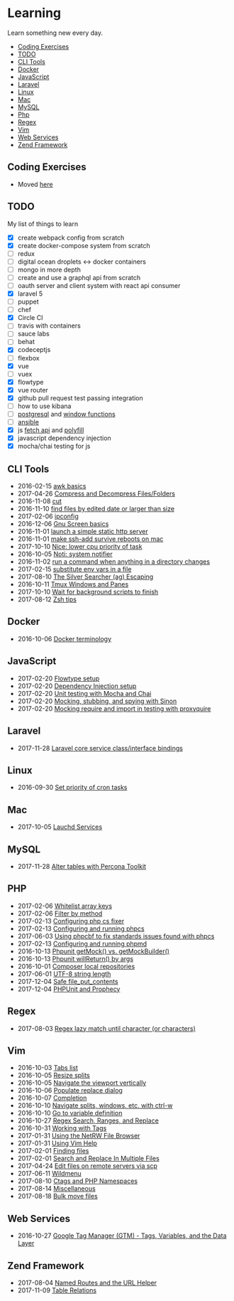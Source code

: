 # Learning

Learn something new every day.

* [Coding Exercises](#coding_exercises)
* [TODO](#todo)
* [CLI Tools](#cli-tools)
* [Docker](#docker)
* [JavaScript](#javascript)
* [Laravel](#laravel)
* [Linux](#linux)
* [Mac](#mac)
* [MySQL](#mysql)
* [Php](#php)
* [Regex](#regex)
* [Vim](#vim)
* [Web Services](#web-services)
* [Zend Framework](#zend-framework)

## Coding Exercises

* Moved [here](https://github.com/mikedfunk/coding-exercises)

## TODO

My list of things to learn

- [x] create webpack config from scratch
- [x] create docker-compose system from scratch
- [ ] redux
- [ ] digital ocean droplets <-> docker containers
- [ ] mongo in more depth
- [ ] create and use a graphql api from scratch
- [ ] oauth server and client system with react api consumer
- [x] laravel 5
- [ ] puppet
- [ ] chef
- [x] Circle CI
- [ ] travis with containers
- [ ] sauce labs
- [ ] behat
- [x] codeceptjs
- [ ] flexbox
- [x] vue
- [ ] vuex
- [x] flowtype
- [x] vue router
- [x] github pull request test passing integration
- [ ] how to use kibana
- [ ] [postgresql](https://egghead.io/courses/get-started-with-postgres-sql) and [window functions](https://egghead.io/courses/use-window-functions-in-postgres)
- [ ] [ansible](https://serversforhackers.com/an-ansible-tutorial)
- [x] js [fetch api](https://developer.mozilla.org/en-US/docs/Web/API/Fetch_API/Using_Fetch) and [polyfill](https://github.com/github/fetch)
- [x] javascript dependency injection
- [x] mocha/chai testing for js

## CLI Tools

* 2016-02-15 [awk basics](cli_tools/awk.md)
* 2017-04-26 [Compress and Decompress Files/Folders](cli_tools/tar.md)
* 2016-11-08 [cut](cli_tools/cut.md)
* 2016-11-10 [find files by edited date or larger than size](cli_tools/find.md)
* 2017-02-06 [ipconfig](cli_tools/ipconfig.md)
* 2016-12-06 [Gnu Screen basics](screen/basics.md)
* 2016-11-01 [launch a simple static http server](cli_tools/http_server.md)
* 2016-11-01 [make ssh-add survive reboots on mac](cli_tools/mac_ssh_add.md)
* 2017-10-10 [Nice: lower cpu priority of task](cli_tools/nice.md)
* 2016-10-05 [Noti: system notifier](cli_tools/noti.md)
* 2016-11-02 [run a command when anything in a directory changes](cli_tools/entr.md)
* 2017-02-15 [substitute env vars in a file](cli_tools/envsusbtr.md)
* 2017-08-10 [The Silver Searcher (ag) Escaping](cli_tools/ag.md)
* 2016-10-11 [Tmux Windows and Panes](tmux/windows_and_panes.md)
* 2017-10-10 [Wait for background scripts to finish](cli_tools/wait.md)
* 2017-08-12 [Zsh tips](cli_tools/zsh.md)

## Docker

* 2016-10-06 [Docker terminology](docker/terminology.md)

## JavaScript

* 2017-02-20 [Flowtype setup](javascript/flowtype_setup.md)
* 2017-02-20 [Dependency Injection setup](javascript/di_setup.md)
* 2017-02-20 [Unit testing with Mocha and Chai](javascript/mocha_setup.md)
* 2017-02-20 [Mocking, stubbing, and spying with Sinon](javascript/sinon.md)
* 2017-02-20 [Mocking require and import in testing with proxyquire](javascript/proxyquire_setup.md)

## Laravel
* 2017-11-28 [Laravel core service class/interface bindings](laravel/core_bindings.md)

## Linux

* 2016-09-30 [Set priority of cron tasks](linux/nice.md)

## Mac

* 2017-10-05 [Lauchd Services](mac/launchd.md)

## MySQL

* 2017-11-28 [Alter tables with Percona Toolkit](mysql/alter_with_percona_tools.md)

## PHP

* 2017-02-06 [Whitelist array keys](php/whitelist.md)
* 2017-02-06 [Filter by method](php/filter_by_method.md)
* 2017-02-13 [Configuring php cs fixer](php-cs-fixer/config.md)
* 2017-02-13 [Configuring and running phpcs](phpcs/config.md)
* 2017-06-03 [Using phpcbf to fix standards issues found with phpcs](cli_tools/phpcbf.md)
* 2017-02-13 [Configuring and running phpmd](phpmd/config.md)
* 2016-10-13 [Phpunit getMock() vs. getMockBuilder()](phpunit/get_mock_vs_get_mock_builder.md)
* 2016-10-13 [Phpunit willReturn() by args](phpunit/will_return_by_args.md)
* 2016-10-01 [Composer local repositories](composer/local-repo.md)
* 2017-06-01 [UTF-8 string length](php/utf8_strlen.md)
* 2017-12-04 [Safe file_put_contents](php/safe_file_put_contents.md)
* 2017-12-04 [PHPUnit and Prophecy](phpunit/prophecy.md)

## Regex

* 2017-08-03 [Regex lazy match until character (or characters)](regex/lazy_until_character.md)

## Vim

* 2016-10-03 [Tabs list](vim/tabs.md)
* 2016-10-05 [Resize splits](vim/resize_splits.md)
* 2016-10-05 [Navigate the viewport vertically](vim/viewport.md)
* 2016-10-06 [Populate replace dialog](vim/populate_replace.md)
* 2016-10-07 [Completion](vim/completion.md)
* 2016-10-10 [Navigate splits, windows, etc. with ctrl-w](vim/navigate_splits.md)
* 2016-10-10 [Go to variable definition](vim/go_to_var_def.md)
* 2016-10-27 [Regex Search, Ranges, and Replace](vim/regex_search.md)
* 2016-10-31 [Working with Tags](vim/tags.md)
* 2017-01-31 [Using the NetRW File Browser](vim/netrw.md)
* 2017-01-31 [Using Vim Help](vim/help.md)
* 2017-02-01 [Finding files](vim/finding_files.md)
* 2017-02-01 [Search and Replace In Multiple Files](vim/search_and_replace.md)
* 2017-04-24 [Edit files on remote servers via scp](vim/scp.md)
* 2017-06-11 [Wildmenu](vim/wildmenu.md)
* 2017-08-10 [Ctags and PHP Namespaces](vim/ctags_and_php_namespaces.md)
* 2017-08-14 [Miscellaneous](vim/misc.md)
* 2017-08-18 [Bulk move files](vim/bulk_move_files.md)

## Web Services

* 2016-10-27 [Google Tag Manager (GTM) - Tags, Variables, and the Data Layer](gtm/tags_and_variables.md)

## Zend Framework

* 2017-08-04 [Named Routes and the URL Helper](zend_framework/named_routes.md)
* 2017-11-09 [Table Relations](zend_framework/table_relations.md)
